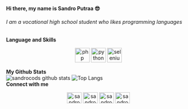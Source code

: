 **Hi there, my name is Sandro Putraa 😎**
###### I am a vocational high school student who likes programming languages
  <summary><b>Language and Skills</b></summary>
  <p align="center">
    <a href="https://www.php.net" target="_blank"><img src="https://cdn.jsdelivr.net/npm/simple-icons@3.0.1/icons/php.svg" alt="php" width="40" height="40"/></a>
    <a href="https://www.python.org" target="_blank"><img src="https://cdn.jsdelivr.net/npm/simple-icons@3.0.1/icons/python.svg" alt="python" width="40" height="40"/></a>
    <a href="https://www.selenium.dev" target="_blank"><img src="https://www.selenium.dev/images/selenium_logo_square_green.png" alt="selenium" width="40" height="40"/></a>
  </p>
  <summary><b>My Github Stats</b></summary>
  <img alt="sandrocods github stats" src="https://github-readme-stats.vercel.app/api?username=sandrocods&count_private=true&hide=issues&show_icons=true&hide_border=true&include_all_commits=true&line_height=24"/>
  <img alt="Top Langs" src="https://github-readme-stats.vercel.app/api/top-langs/?username=sandrocods&layout=compact&hide_border=true"/>
  
  <summary><b>Connect with me</b></summary>
  <p align="center">
  <a href="https://fb.com/sandro.putraaa" target="blank"><img align="center" src="https://cdn.jsdelivr.net/npm/simple-icons@3.0.1/icons/facebook.svg" alt="sandrocoputraaa" height="30" width="40" /></a>
    <a href="https://instagram.com/sandro.putraa" target="blank"><img align="center" src="https://cdn.jsdelivr.net/npm/simple-icons@3.0.1/icons/instagram.svg" alt="sandrocodsb" height="30" width="40" /></a>
    <a href="https://www.youtube.com/channel/UCfgxgfl2-ZO1dcVuMYvLN0A" target="blank"><img align="center" src="https://cdn.jsdelivr.net/npm/simple-icons@3.0.1/icons/youtube.svg" alt="sandrocodsc" height="30" width="40" /></a>
	    <a href="https://t.me/Sandroputraaa" target="blank"><img align="center" src="https://cdn.jsdelivr.net/npm/simple-icons@3.12.1/icons/telegram.svg" alt="sandrocodsd" height="30" width="40" /></a>
  </p>
